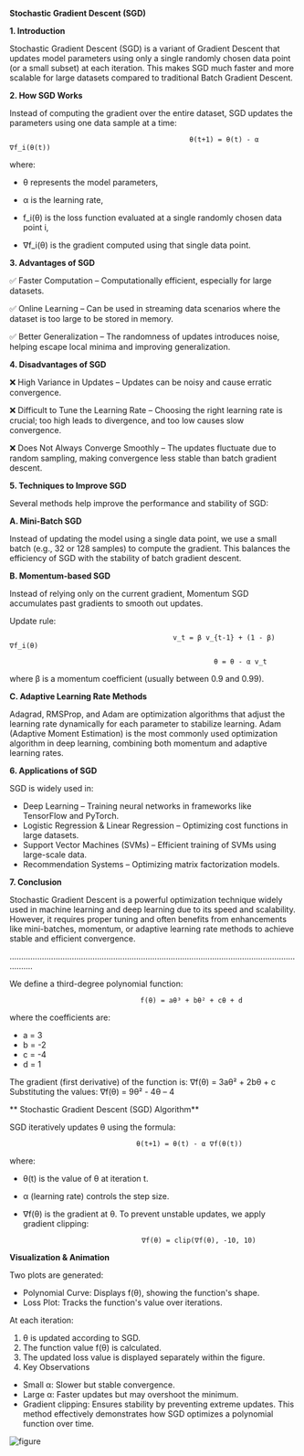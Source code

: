 **Stochastic Gradient Descent (SGD)**



**1. Introduction**

Stochastic Gradient Descent (SGD) is a variant of Gradient Descent that updates model parameters using only a single randomly chosen data point (or a small subset) at each iteration. This makes SGD much faster and more scalable for large datasets compared to traditional Batch Gradient Descent.

**2. How SGD Works**

Instead of computing the gradient over the entire dataset, SGD updates the parameters using one data sample at a time:


                                                θ(t+1) = θ(t) - α ∇f_i(θ(t))


where:
- θ represents the model parameters,

- α is the learning rate,

- f_i(θ) is the loss function evaluated at a single randomly chosen data point i,

- ∇f_i(θ) is the gradient computed using that single data point.

**3. Advantages of SGD**

✅ Faster Computation – Computationally efficient, especially for large datasets.

✅ Online Learning – Can be used in streaming data scenarios where the dataset is too large to be stored in memory.

✅ Better Generalization – The randomness of updates introduces noise, helping escape local minima and improving generalization.

**4. Disadvantages of SGD**

❌ High Variance in Updates – Updates can be noisy and cause erratic convergence.

❌ Difficult to Tune the Learning Rate – Choosing the right learning rate is crucial; too high leads to divergence, and too low causes slow convergence.

❌ Does Not Always Converge Smoothly – The updates fluctuate due to random sampling, making convergence less stable than batch gradient descent.

**5. Techniques to Improve SGD**

Several methods help improve the performance and stability of SGD:

**A. Mini-Batch SGD**

Instead of updating the model using a single data point, we use a small batch (e.g., 32 or 128 samples) to compute the gradient. This balances the efficiency of SGD with the stability of batch gradient descent.

**B. Momentum-based SGD**

Instead of relying only on the current gradient, Momentum SGD accumulates past gradients to smooth out updates.

Update rule:

                                            v_t = β v_{t-1} + (1 - β) ∇f_i(θ)

                                                      θ = θ - α v_t



where β is a momentum coefficient (usually between 0.9 and 0.99).

**C. Adaptive Learning Rate Methods**

Adagrad, RMSProp, and Adam are optimization algorithms that adjust the learning rate dynamically for each parameter to stabilize learning. Adam (Adaptive Moment Estimation) is the most commonly used optimization algorithm in deep learning, combining both momentum and adaptive learning rates.

**6. Applications of SGD**

SGD is widely used in:

- Deep Learning – Training neural networks in frameworks like TensorFlow and PyTorch.
- Logistic Regression & Linear Regression – Optimizing cost functions in large datasets.
- Support Vector Machines (SVMs) – Efficient training of SVMs using large-scale data.
- Recommendation Systems – Optimizing matrix factorization models.

**7. Conclusion**

Stochastic Gradient Descent is a powerful optimization technique widely used in machine learning and deep learning due to its speed and scalability. However, it requires proper tuning and often benefits from enhancements like mini-batches, momentum, or adaptive learning rate methods to achieve stable and efficient convergence.


......................................................................................................................................

We define a third-degree polynomial function:

                                    f(θ) = aθ³ + bθ² + cθ + d
where the coefficients are:
- a = 3
- b = -2
- c = -4
- d = 1

The gradient (first derivative) of the function is:
                                     ∇f(θ) = 3aθ² + 2bθ + c
Substituting the values:
                                      ∇f(θ) = 9θ² - 4θ – 4

** Stochastic Gradient Descent (SGD) Algorithm**

SGD iteratively updates θ using the formula:

                                   θ(t+1) = θ(t) - α ∇f(θ(t))
where:
- θ(t) is the value of θ at iteration t.
- α (learning rate) controls the step size.
- ∇f(θ) is the gradient at θ.
To prevent unstable updates, we apply gradient clipping:

                                   ∇f(θ) = clip(∇f(θ), -10, 10)

**Visualization & Animation**

Two plots are generated:
- Polynomial Curve: Displays f(θ), showing the function's shape.
- Loss Plot: Tracks the function's value over iterations.

At each iteration:
1. θ is updated according to SGD.
2. The function value f(θ) is calculated.
3. The updated loss value is displayed separately within the figure.
4. Key Observations

- Small α: Slower but stable convergence.
- Large α: Faster updates but may overshoot the minimum.
- Gradient clipping: Ensures stability by preventing extreme updates.
This method effectively demonstrates how SGD optimizes a polynomial function over time.

![figure](https://github.com/user-attachments/assets/95074187-9458-4ab7-a8f0-b0163fc37f93)



